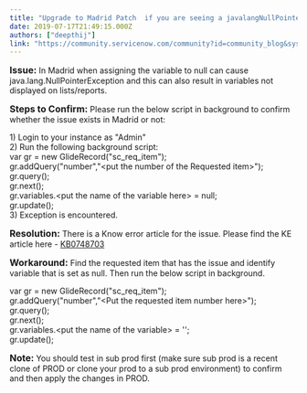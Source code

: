 ```yaml
---
title: "Upgrade to Madrid Patch  if you are seeing a javalangNullPointerException when updating variable value to null on RITM"
date: 2019-07-17T21:49:15.000Z
authors: ["deepthij"]
link: "https://community.servicenow.com/community?id=community_blog&sys_id=0abd7144db76f3c01cd8a345ca9619a3"
---
```

<p><span style="font-size: 12pt;"><strong>Issue:</strong></span> In Madrid when assigning the variable to null can cause java.lang.NullPointerException and this can also result in variables not displayed on lists/reports.</p>
<p><span style="font-size: 12pt;"><strong>Steps to Confirm:</strong></span> Please run the below script in background to confirm whether the issue exists in Madrid or not:</p>
<p>1) Login to your instance as &#34;Admin&#34;<br />2) Run the following background script:<br />var gr &#61; new GlideRecord(&#34;sc_req_item&#34;);<br /> gr.addQuery(&#34;number&#34;,&#34;&lt;put the number of the Requested item&gt;&#34;);<br />gr.query(); <br />gr.next(); <br />gr.variables.&lt;put the name of the variable here&gt; &#61; null;<br />gr.update();<br />3) Exception is encountered.</p>
<p><span style="font-size: 12pt;"><strong>Resolution:</strong></span> There is a Know error article for the issue. Please find the KE article here - <a href="https://hi.service-now.com/kb_view.do?sysparm_article&#61;KB0748703" rel="nofollow">KB0748703</a></p>
<p><span style="font-size: 12pt;"><strong>Workaround:</strong></span> Find the requested item that has the issue and identify variable that is set as null. Then run the below script in background.</p>
<p>var gr &#61; new GlideRecord(&#34;sc_req_item&#34;);<br />gr.addQuery(&#34;number&#34;,&#34;&lt;Put the requested item number here&gt;&#34;);<br />gr.query(); <br />gr.next(); <br />gr.variables.&lt;put the name of the variable&gt; &#61; &#39;&#39;;<br />gr.update();</p>
<p><span style="font-size: 12pt;"><strong>Note:</strong></span> You should test in sub prod first (make sure sub prod is a recent clone of PROD or clone your prod to a sub prod environment) to confirm and then apply the changes in PROD.</p>